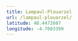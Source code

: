 ```yaml
---
title: Lampaul-Plouarzel
url: /lampaul-plouarzel/
latitude: 48.4472607
longitude: -4.7603399
---
```


